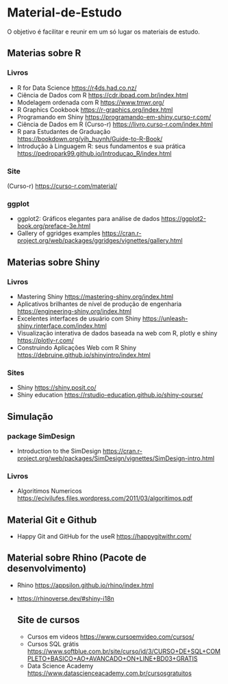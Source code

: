 # Material-de-Estudo
O objetivo é facilitar e reunir em um só lugar os materiais de estudo. 
## Materias sobre R
### Livros
- R for Data Science https://r4ds.had.co.nz/ 
- Ciência de Dados com R https://cdr.ibpad.com.br/index.html
- Modelagem ordenada com R https://www.tmwr.org/
- R Graphics Cookbook https://r-graphics.org/index.html
- Programando em Shiny https://programando-em-shiny.curso-r.com/
- Ciência de Dados em R (Curso-r) https://livro.curso-r.com/index.html
- R para Estudantes de Graduação https://bookdown.org/yih_huynh/Guide-to-R-Book/
- Introdução à Linguagem R: seus fundamentos e sua prática https://pedropark99.github.io/Introducao_R/index.html

### Site
(Curso-r) https://curso-r.com/material/


### ggplot
- ggplot2: Gráficos elegantes para análise de dados https://ggplot2-book.org/preface-3e.html
- Gallery of ggridges examples https://cran.r-project.org/web/packages/ggridges/vignettes/gallery.html

## Materias sobre Shiny
### Livros
- Mastering Shiny https://mastering-shiny.org/index.html
- Aplicativos brilhantes de nível de produção de engenharia https://engineering-shiny.org/index.html
- Excelentes interfaces de usuário com Shiny https://unleash-shiny.rinterface.com/index.html
- Visualização interativa de dados baseada na web com R, plotly e shiny https://plotly-r.com/
- Construindo Aplicações Web com R Shiny  https://debruine.github.io/shinyintro/index.html
### Sites
- Shiny https://shiny.posit.co/
- Shiny education https://rstudio-education.github.io/shiny-course/

## Simulação
### package SimDesign 
- Introduction to the SimDesign https://cran.r-project.org/web/packages/SimDesign/vignettes/SimDesign-intro.html
### Livros
- Algoritimos Numericos https://ecivilufes.files.wordpress.com/2011/03/algoritimos.pdf

##  Material Git e Github
- Happy Git and GitHub for the useR https://happygitwithr.com/

##  Material sobre Rhino (Pacote de desenvolvimento)
- Rhino https://appsilon.github.io/rhino/index.html
- https://rhinoverse.dev/#shiny-i18n

  ## Site de cursos
  - Cursos em videos https://www.cursoemvideo.com/cursos/
  - Cursos SQL  grátis https://www.softblue.com.br/site/curso/id/3/CURSO+DE+SQL+COMPLETO+BASICO+AO+AVANCADO+ON+LINE+BD03+GRATIS
  - Data Science Academy https://www.datascienceacademy.com.br/cursosgratuitos
